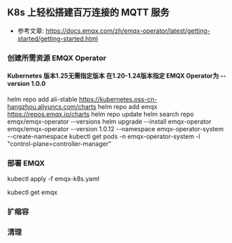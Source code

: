 ## K8s 上轻松搭建百万连接的 MQTT 服务

- 参考文章: https://docs.emqx.com/zh/emqx-operator/latest/getting-started/getting-started.html

### 创建所需资源 EMQX Operator
#### Kubernetes 版本1.25无需指定版本  在1.20-1.24版本指定 EMQX Operator为 --version 1.0.0

helm repo add ali-stable https://kubernetes.oss-cn-hangzhou.aliyuncs.com/charts
helm repo add emqx https://repos.emqx.io/charts
helm repo update
helm search repo emqx/emqx-operator --versions
helm upgrade --install emqx-operator emqx/emqx-operator --version 1.0.12  --namespace emqx-operator-system --create-namespace 
kubectl get pods -n emqx-operator-system -l "control-plane=controller-manager"

### 部署 EMQX

kubectl apply -f emqx-k8s.yaml

kubectl get emqx

### 扩缩容


### 清理
